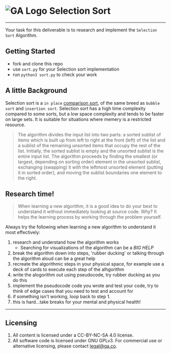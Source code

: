 # ![GA Logo](https://ga-dash.s3.amazonaws.com/production/assets/logo-9f88ae6c9c3871690e33280fcf557f33.png) Selection Sort

---

Your task for this deliverable is to research and implement the `Selection Sort` Algorithm.

## Getting Started

* fork and clone this repo
* use `sort.py` for your Selection sort implementation
* run `python3 sort.py` to check your work

## A little Background

Selection sort is a `in place` [comparison sort](https://en.wikipedia.org/wiki/Comparison_sort), of the same breed as `bubble sort` and `insertion sort`. Selection sort has a high time complexity compared to some sorts, but a low space complexity and tends to be faster on large sets. It is suitable for situations where memery is a restricted resource.

> The algorithm divides the input list into two parts: a sorted sublist of items which is built up from left to right at the front (left) of the list and a sublist of the remaining unsorted items that occupy the rest of the list.
> Initially, the sorted sublist is empty and the unsorted sublist is the entire input list. The algorithm proceeds by finding the smallest (or largest, depending on sorting order) element in the unsorted sublist, exchanging (swapping) it with the leftmost unsorted element (putting it in sorted order), and moving the sublist boundaries one element to the right.

## Research time!

> When learning a new algorithm, it is a good idea to do your best to understand it without immediately looking at source code. Why? It helps the learning process by working through the problem yourself. 

Always try the following when learning a new algorithm to understand it most effectively:

1. research and understand how the algorithm works
	* Searching for visualizations of the algorithm can be a _BIG HELP_
1. break the algorithm down into steps, 'rubber ducking' or talking through the algorithm aloud can be a great help
1. recreate the algorithmic steps in your physical space, for example use a deck of cards to execute each step of the alhgorithm
1. write the alogorithm out using pseudocode, try rubber ducking as you do this
1. implement the pseudocode code you wrote and test your code, try to think of edge cases that you need to test and account for
1. if something isn't working, loop back to step 1.
1. this is hard...take breaks for your mental and physical health!

---

## Licensing
1. All content is licensed under a CC-BY-NC-SA 4.0 license.
2. All software code is licensed under GNU GPLv3. For commercial use or alternative licensing, please contact legal@ga.co.
